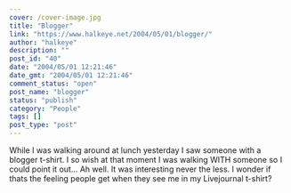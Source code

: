 ```yaml
---
cover: /cover-image.jpg
title: "Blogger"
link: "https://www.halkeye.net/2004/05/01/blogger/"
author: "halkeye"
description: ""
post_id: "40"
date: "2004/05/01 12:21:46"
date_gmt: "2004/05/01 12:21:46"
comment_status: "open"
post_name: "blogger"
status: "publish"
category: "People"
tags: []
post_type: "post"
---
```


While I was walking around at lunch yesterday I saw someone with a blogger t-shirt. I so wish at that moment I was walking WITH someone so I could point it out... Ah well. It was interesting never the less. I wonder if thats the feeling people get when they see me in my Livejournal t-shirt?
